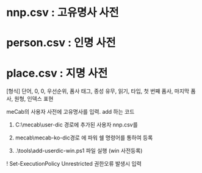 
# nnp.csv : 고유명사 사전
# person.csv : 인명 사전
# place.csv : 지명 사전

[형식]
단어, 0, 0, 우선순위, 품사 태그, 종성 유무, 읽기, 타입, 첫 번째 품사, 마지막 품사, 원형, 인덱스 표현

meCab의 사용자 사전에 고유명사를 입력. add 하는 코드



1. C:\mecab\user-dic 경로에 추가된 사용자 nnp.csv를 

2. mecab\mecab-ko-dic경로 에 파워 쉘 명령어를 통하여 등록

3. .\tools\add-userdic-win.ps1 파일 실행 (win 사전등록)

! Set-ExecutionPolicy Unrestricted 권한오류 발생시 입력

